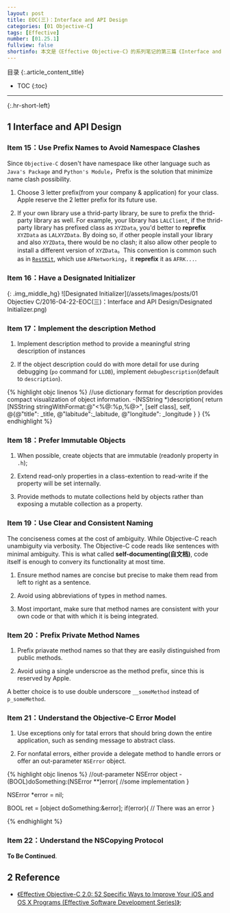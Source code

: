 ```yaml
---
layout: post
title: EOC(三)：Interface and API Design
categories: [01 Objective-C]
tags: [Effective]
number: [01.25.1]
fullview: false
shortinfo: 本文是《Effective Objective-C》的系列笔记的第三篇《Interface and API Design》，对应书本的第三章。
---
```

目录
{:.article_content_title}


* TOC
{:toc}

---
{:.hr-short-left}

## 1 Interface and API Design ##

### Item 15：Use Prefix Names to Avoid Namespace Clashes ###

Since ``Objective-C`` dosen't have namespace like other language such as ``Java's Package`` and ``Python's Module``，Prefix is the solution that minimize name clash possibility.

1. Choose 3 letter prefix(from your company & application) for your class. Apple reserve the 2 letter prefix for its future use.

2. If your own library use a thrid-party library, be sure to prefix the thrid-party library as well. For example, your library has ``LALClient``, if the thrid-party library has prefixed class as ``XYZData``, you'd better to **reprefix** ``XYZData`` as ``LALXYZData``. By doing so, if other people install your library and also ``XYZData``, there would be no clash; it also allow other people to install a different version of ``XYZData``。This convention is common such as in [``RestKit``](https://github.com/RestKit/RestKit), which use ``AFNetworking``，it **reprefix** it as ``AFRK...``.

### Item 16：Have a Designated Initializer ###

{: .img_middle_hg}
![Designated Initializer](/assets/images/posts/01 Objectiev C/2016-04-22-EOC(三)：Interface and API Design/Designated Initializer.png)

### Item 17：Implement the description Method ###

1. Implement description method to provide a meaningful string description of instances

2. If the object description could do with more detail for use during debugging (``po`` command for ``LLDB``), implement ``debugDescription``(default to ``description``).

{% highlight objc linenos %}
//use dictionary format for description provides compact visualization of object information.
-(NSString *)description{
    return [NSString stringWithFormat:@"<%@:%p,%@>",
        [self class],
        self,
        @{@"title": _title,
          @"labitude":_labitude,
          @"longitude": _longitude
    }
}
{% endhighlight %}

### Item 18：Prefer Immutable Objects ###

1. When possible, create objects that are immutable (readonly property in ``.h``);

2. Extend read-only properties in a class-extention to read-write if the property will be set internally.

3. Provide methods to mutate collections held by objects rather than exposing a mutable collection as a property.

### Item 19：Use Clear and Consistent Naming ###

The conciseness comes at the cost of ambiguity. While Objective-C reach unambiguity via verbosity. The Objective-C code reads like sentences with minimal ambiguity. This is what called **self-documenting(自文档)**, code itself is enough to convery its functionality at most time.

1. Ensure method names are concise but precise to make them read from left to right as a sentence.

2. Avoid using abbreviations of types in method names.

3. Most important, make sure that method names are consistent with your own code or that with which it is being integrated.

### Item 20：Prefix Private Method Names ###

1. Prefix priavate method names so that they are easily distinguished from public methods.

2. Avoid using a single underscroe as the method prefix, since this is reserved by Apple.

A better choice is to use double underscore ``__someMethod`` instead of ``p_someMethod``.

### Item 21：Understand the Objective-C Error Model ###

1. Use exceptions only for tatal errors that should bring down the entire application, such as sending message to abstract class.

2. For nonfatal errors, either provide a delegate method to handle errors or offer an out-parameter ``NSError`` object.

{% highlight objc linenos %}
//out-parameter NSError object
-(BOOL)doSomething:(NSError **)error{
    //some implementation
}

NSError *error = nil;

BOOL ret = [object doSomething:&error];
if(error){
    // There was an error
}


{% endhighlight %}

### Item 22：Understand the NSCopying Protocol ###


**To Be Continued**.



## 2 Reference ##

- [《Effective Objective-C 2.0: 52 Specific Ways to Improve Your iOS and OS X Programs (Effective Software Development Series)》](https://www.amazon.com/Effective-Objective-C-2-0-Specific-Development/dp/0321917014);

